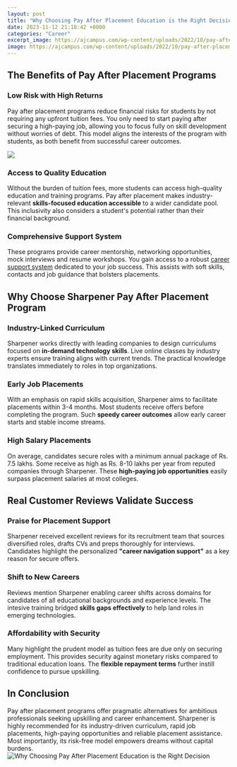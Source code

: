 ```yaml
---
layout: post
title: "Why Choosing Pay After Placement Education is the Right Decision"
date: 2023-11-12 21:18:42 +0000
categories: "Career"
excerpt_image: https://ajcampus.com/wp-content/uploads/2022/10/pay-after-placement-good-or-bad.png
image: https://ajcampus.com/wp-content/uploads/2022/10/pay-after-placement-good-or-bad.png
---
```


## The Benefits of Pay After Placement Programs
### Low Risk with High Returns
Pay after placement programs reduce financial risks for students by not requiring any upfront tuition fees. You only need to start paying after securing a high-paying job, allowing you to focus fully on skill development without worries of debt. This model aligns the interests of the program with students, as both benefit from successful career outcomes.

![](https://ajcampus.com/wp-content/uploads/2022/10/Best-5-Reasons-to-Choose-Pay-After-Placement.png)
### Access to Quality Education
Without the burden of tuition fees, more students can access high-quality education and training programs. Pay after placement makes industry-relevant **skills-focused education accessible** to a wider candidate pool. This inclusivity also considers a student's potential rather than their financial background.
### Comprehensive Support System 
These programs provide career mentorship, networking opportunities, mock interviews and resume workshops. You gain access to a robust [career support system](https://store.fi.io.vn/womens-cute-doberman-pinscher-dog-pup-sleeping-v-neck-t-shirt/men&) dedicated to your job success. This assists with soft skills, contacts and job guidance that bolsters placements.
## Why Choose Sharpener Pay After Placement Program
### Industry-Linked Curriculum  
Sharpener works directly with leading companies to design curriculums focused on **in-demand technology skills**. Live online classes by industry experts ensure training aligns with current trends. The practical knowledge translates immediately to roles in top organizations.
### Early Job Placements
With an emphasis on rapid skills acquisition, Sharpener aims to facilitate placements within 3-4 months. Most students receive offers before completing the program. Such **speedy career outcomes** allow early career starts and stable income streams. 
### High Salary Placements  
On average, candidates secure roles with a minimum annual package of Rs. 7.5 lakhs. Some receive as high as Rs. 8-10 lakhs per year from reputed companies through Sharpener. These **high-paying job opportunities** easily surpass placement salaries at most colleges.
## Real Customer Reviews Validate Success
### Praise for Placement Support
Sharpener received excellent reviews for its recruitment team that sources diversified roles, drafts CVs and preps thoroughly for interviews. Candidates highlight the personalized **"career navigation support"** as a key reason for secure offers.
### Shift to New Careers 
Reviews mention Sharpener enabling career shifts across domains for candidates of all educational backgrounds and experience levels. The intesive training bridged **skills gaps effectively** to help land roles in emerging technologies.  
### Affordability with Security  
Many highlight the prudent model as tuition fees are due only on securing employment. This provides security against monetary risks compared to traditional education loans. The **flexible repayment terms** further instill confidence to pursue upskilling.
## In Conclusion
Pay after placement programs offer pragmatic alternatives for ambitious professionals seeking upskilling and career enhancement. Sharpener is highly recommended for its industry-driven curriculum, rapid job placements, high-paying opportunities and reliable placement assistance. Most importantly, its risk-free model empowers dreams without capital burdens.
![Why Choosing Pay After Placement Education is the Right Decision](https://ajcampus.com/wp-content/uploads/2022/10/pay-after-placement-good-or-bad.png)